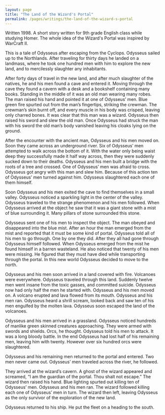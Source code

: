 ```yaml
---
layout: page
title: "The Land of the Wizard's Portal"
permalink: /pages/writings/the-land-of-the-wizard-s-portal
---
```

<!-- wp:paragraph {"textColor":"very-dark-gray","backgroundColor":"very-light-gray","fontSize":"small"} -->
<p class="has-text-color has-background has-small-font-size has-very-dark-gray-color has-very-light-gray-background-color">Written 1998. A short story written for 9th grade English class while studying Homer. The whole idea of the Wizard's Portal was inspired by WarCraft II.</p>
<!-- /wp:paragraph -->

<!-- wp:paragraph -->
<p>This is a tale of Odysseus after escaping from the Cyclops. Odysseus sailed up to the Northlands. After traveling for thirty days he landed on a landmass, where he took one hundred men with him to explore the new land, and to mercilessly slaughter any inhabitants.</p>
<!-- /wp:paragraph -->

<!-- wp:paragraph -->
<p>After forty days of travel in the new land, and after much slaughter
of the natives, he and his men found a cave and entered it. Moving through the
cave they found a cavern with a desk and a bookshelf containing many books. Standing
in the middle of it was an old man wearing many robes. The man raised his hand
and pointed it at one of Odysseus’ men. Blue green fire spurted out from the
man’s fingertips, striking the crewman. The crewman’s skin burnt off, and every
muscle in his body was crisped, leaving only charred bones. It was clear that
this man was a wizard. Odysseus then raised his sword and slew the old man. Once
Odysseus had struck the man with his sword the old man’s body vanished leaving
his cloaks lying on the ground.</p>
<!-- /wp:paragraph -->

<!-- wp:paragraph -->
<p>After the encounter with the ancient man, Odysseus and his
men moved on. Soon they came across an underground river. Six of Odysseus’ men
attempted to walk across the bottom of it. With the water only being waist deep
they successfully made it half way across, then they were suddenly sucked down
to their deaths. Odysseus and his men built a bridge with the roots of a tree
and crossed. One of Odysseus’ men was afraid to cross. Odysseus got angry with
this man and slew him. Because of this action ten of Odysseus’ men turned
against him. Odysseus slaughtered each one of them himself.</p>
<!-- /wp:paragraph -->

<!-- wp:paragraph -->
<p>Soon Odysseus and his men exited the cave to find themselves
in a small valley. Odysseus noticed a sparkling light in the center of the
valley. Odysseus traveled to the strange phenomenon and his men followed. When
Odysseus arrived at the object he saw that it was a giant stone with a mist of
blue surrounding it. Many pillars of stone surrounded this stone.</p>
<!-- /wp:paragraph -->

<!-- wp:paragraph -->
<p>Odysseus sent one of his men to inspect the object. The man
obeyed and disappeared into the blue mist. After an hour the man emerged from
the mist and reported that it must be some kind of portal. Odysseus told all of
his men to go through. One by one they did. After they all had gone through
Odysseus himself followed. When Odysseus emerged from the mist he found himself
in a barren wasteland. He also noticed that twenty of his men were missing. He
figured that they must have died while transporting through the portal. In this
new world Odysseus decided to move to the north. </p>
<!-- /wp:paragraph -->

<!-- wp:paragraph -->
<p>Odysseus and his men soon arrived in a land covered with
fire. Volcanoes were everywhere. Odysseus traveled through this land. Suddenly
twelve men went insane from the toxic gasses, and committed suicide. Odysseus
now had only half the men he started with. Odysseus and his men moved on. A
volcano erupted and lava flowed from its mouth. Odysseus and his men ran. Odysseus
heard a shrill scream, looked back and saw ten of his men engulfed by the molten
lava. Odysseus soon escaped the land of the volcanoes.</p>
<!-- /wp:paragraph -->

<!-- wp:paragraph -->
<p>Odysseus and his men arrived in a grassland. Odysseus
noticed hundreds of manlike green skinned creatures approaching. They were
armed with swords and shields. Orcs, he thought. Odysseus told his men to
attack. It was a long bloody battle. In the end Odysseus had lost half of his
remaining men, leaving him with twenty. However over six hundred orcs were
slaughtered.</p>
<!-- /wp:paragraph -->

<!-- wp:paragraph -->
<p>Odysseus and his remaining men returned to the portal and
entered. Two men never came out. Odysseus’ men traveled across the river, he
followed.</p>
<!-- /wp:paragraph -->

<!-- wp:paragraph -->
<p>They arrived at the wizard’s cavern. A ghost of the wizard
appeared and screamed, “I am the guardian of the portal. Thou shalt not
escape.” The wizard then raised his hand. Blue lighting spurted out killing ten
of Odysseus’ men. Odysseus and his men ran. The wizard followed killing each
one of Odysseus’ men in turn. The wizard then left, leaving Odysseus as the
only survivor of the exploration of the new land.</p>
<!-- /wp:paragraph -->

<!-- wp:paragraph -->
<p>Odysseus returned to his ship. He put the fleet on a heading
to the south.</p>
<!-- /wp:paragraph -->
